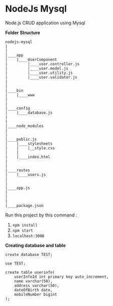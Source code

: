 # NodeJs Mysql
Node.js CRUD application using Mysql

**Folder Structure**

```
nodejs-mysql
|
|
|____app
|    |____UserComponent
|         |____user.controller.js
|      	  |____user.model.js
|         |____user.utility.js
|         |____user.validator.js
|
|
|____bin
|    |____www
|
|
|____config
|    |____database.js
|
|
|____node_modules 
|
|
|____public.js
|    |____stylesheets
|    |    |__style.css
|    |
|    |____index.html
|
|
|____routes
|    |____users.js
|
|
|____app.js
|
|
|
|____package.json

```

Run this project by this command :

1. `npm install`
2. `npm start`
3. `localhost:3000`

**Creating database and table**

```
create database TEST;

use TEST;

create table userinfo(
    userInfoId int primary key auto_increment,
    name varchar(50),
    address varchar(50),
    dateOfBirth date,
    mobileNumber bigint
);
```
